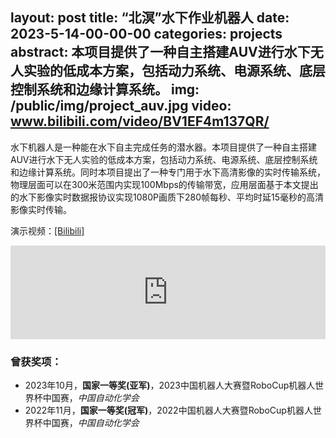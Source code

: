 layout: post
title:  “北溟”水下作业机器人
date:   2023-5-14-00-00-00
categories: projects
abstract: 本项目提供了一种自主搭建AUV进行水下无人实验的低成本方案，包括动力系统、电源系统、底层控制系统和边缘计算系统。
img: /public/img/project_auv.jpg
video: www.bilibili.com/video/BV1EF4m137QR/
------
水下机器人是一种能在水下自主完成任务的潜水器。本项目提供了一种自主搭建AUV进行水下无人实验的低成本方案，包括动力系统、电源系统、底层控制系统和边缘计算系统。同时本项目提出了一种专门用于水下高清影像的实时传输系统，物理层面可以在300米范围内实现100Mbps的传输带宽，应用层面基于本文提出的水下影像实时数据报协议实现1080P画质下280帧每秒、平均时延15毫秒的高清影像实时传输。

演示视频：[[Bilibili]](https://www.bilibili.com/video/BV1EF4m137QR/)

<div style="text-align:center">
<iframe id="test" src="https://player.bilibili.com/player.html?aid=1200058578&bvid=BV1EF4m137QR&cid=1424745246&p=1" scrolling="no" border="0" frameborder="no" framespacing="0" allowfullscreen="true" style="width:100%; max-width:800px;"> </iframe>
</div>

<script type="text/javascript">
document.getElementById("test").style.height=document.getElementById("test").scrollWidth / 16 * 9 +"px";
</script>

### 曾获奖项：
* 2023年10月，**国家一等奖(亚军)**，2023中国机器人大赛暨RoboCup机器人世界杯中国赛，*中国自动化学会*
* 2022年11月，**国家一等奖(冠军)**，2022中国机器人大赛暨RoboCup机器人世界杯中国赛，*中国自动化学会*
